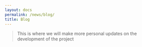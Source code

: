 ```yaml
---
layout: docs
permalink: /news/blog/
title: Blog
---
```



> This is where we will make more personal updates on the development of the project
